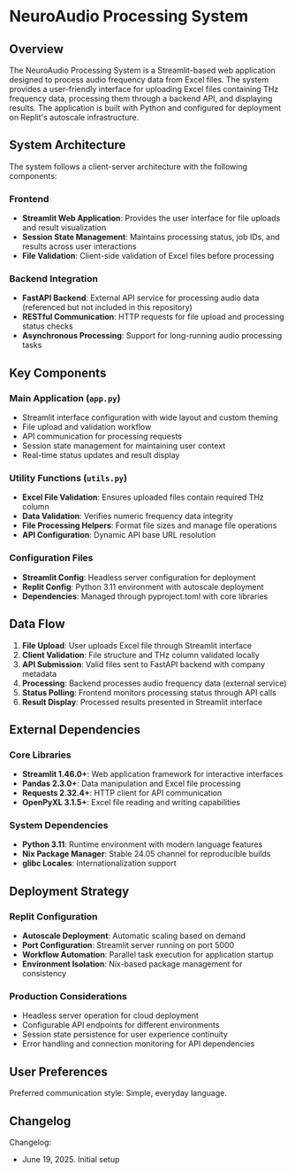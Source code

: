 # NeuroAudio Processing System

## Overview

The NeuroAudio Processing System is a Streamlit-based web application designed to process audio frequency data from Excel files. The system provides a user-friendly interface for uploading Excel files containing THz frequency data, processing them through a backend API, and displaying results. The application is built with Python and configured for deployment on Replit's autoscale infrastructure.

## System Architecture

The system follows a client-server architecture with the following components:

### Frontend
- **Streamlit Web Application**: Provides the user interface for file uploads and result visualization
- **Session State Management**: Maintains processing status, job IDs, and results across user interactions
- **File Validation**: Client-side validation of Excel files before processing

### Backend Integration
- **FastAPI Backend**: External API service for processing audio data (referenced but not included in this repository)
- **RESTful Communication**: HTTP requests for file upload and processing status checks
- **Asynchronous Processing**: Support for long-running audio processing tasks

## Key Components

### Main Application (`app.py`)
- Streamlit interface configuration with wide layout and custom theming
- File upload and validation workflow
- API communication for processing requests
- Session state management for maintaining user context
- Real-time status updates and result display

### Utility Functions (`utils.py`)
- **Excel File Validation**: Ensures uploaded files contain required THz column
- **Data Validation**: Verifies numeric frequency data integrity
- **File Processing Helpers**: Format file sizes and manage file operations
- **API Configuration**: Dynamic API base URL resolution

### Configuration Files
- **Streamlit Config**: Headless server configuration for deployment
- **Replit Config**: Python 3.11 environment with autoscale deployment
- **Dependencies**: Managed through pyproject.toml with core libraries

## Data Flow

1. **File Upload**: User uploads Excel file through Streamlit interface
2. **Client Validation**: File structure and THz column validated locally
3. **API Submission**: Valid files sent to FastAPI backend with company metadata
4. **Processing**: Backend processes audio frequency data (external service)
5. **Status Polling**: Frontend monitors processing status through API calls
6. **Result Display**: Processed results presented in Streamlit interface

## External Dependencies

### Core Libraries
- **Streamlit 1.46.0+**: Web application framework for interactive interfaces
- **Pandas 2.3.0+**: Data manipulation and Excel file processing
- **Requests 2.32.4+**: HTTP client for API communication
- **OpenPyXL 3.1.5+**: Excel file reading and writing capabilities

### System Dependencies
- **Python 3.11**: Runtime environment with modern language features
- **Nix Package Manager**: Stable 24.05 channel for reproducible builds
- **glibc Locales**: Internationalization support

## Deployment Strategy

### Replit Configuration
- **Autoscale Deployment**: Automatic scaling based on demand
- **Port Configuration**: Streamlit server running on port 5000
- **Workflow Automation**: Parallel task execution for application startup
- **Environment Isolation**: Nix-based package management for consistency

### Production Considerations
- Headless server operation for cloud deployment
- Configurable API endpoints for different environments
- Session state persistence for user experience continuity
- Error handling and connection monitoring for API dependencies

## User Preferences

Preferred communication style: Simple, everyday language.

## Changelog

Changelog:
- June 19, 2025. Initial setup